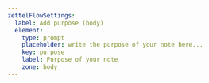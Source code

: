 ```yaml
---
zettelFlowSettings:
  label: Add purpose (body)
  element:
    type: prompt
    placeholder: write the purpose of your note here...
    key: purpose
    label: Purpose of your note
    zone: body
---
```

